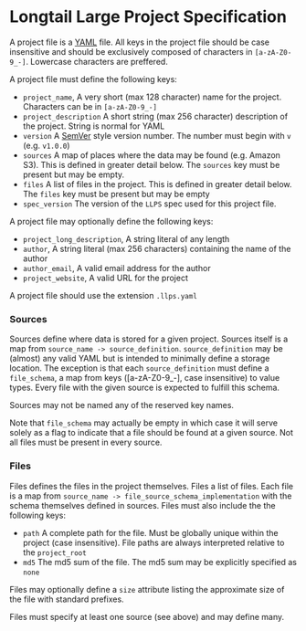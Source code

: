 # Longtail Large Project Specification

A project file is a [YAML](https://yaml.org/spec/1.2/spec.html) file. All keys in the project file should be case insensitive and should be exclusively composed of characters in `[a-zA-Z0-9_-]`. Lowercase characters are preffered.

A project file must define the following keys:
- `project_name`, A very short (max 128 character) name for the project. Characters can be in `[a-zA-Z0-9_-]`
- `project_description` A short string (max 256 character) description of the project. String is normal for YAML
- `version` A [SemVer](https://semver.org/) style version number. The number must begin with `v` (e.g. `v1.0.0`)
- `sources` A map of places where the data may be found (e.g. Amazon S3). This is defined in greater detail below. The `sources` key must be present but may be empty.
- `files` A list of files in the project. This is defined in greater detail below. The `files` key must be present but may be empty
- `spec_version` The version of the `LLPS` spec used for this project file.

A project file may optionally define the following keys:
- `project_long_description`, A string literal of any length
- `author`, A string literal (max 256 characters) containing the name of the author
- `author_email`, A valid email address for the author
- `project_website`, A valid URL for the project

A project file should use the extension `.llps.yaml`

### Sources

Sources define where data is stored for a given project. Sources itself is a map from `source_name -> source_definition`. `source_definition` may be (almost) any valid YAML but is intended to minimally define a storage location. The exception is that each `source_definition` must define a `file_schema`, a map from keys ([a-zA-Z0-9_-], case insensitive) to value types. Every file with the given source is expected to fulfill this schema.

Sources may not be named any of the reserved key names.

Note that `file_schema` may actually be empty in which case it will serve solely as a flag to indicate that a file should be found at a given source. Not all files must be present in every source. 

### Files

Files defines the files in the project themselves. Files a list of files. Each file is a map from `source_name -> file_source_schema_implementation` with the schema themselves defined in sources. Files must also include the the following keys:

- `path` A complete path for the file. Must be globally unique within the project (case insensitive). File paths are always interpreted relative to the `project_root`
- `md5` The md5 sum of the file. The md5 sum may be explicitly specified as `none`

Files may optionally define a `size` attribute listing the approximate size of the file with standard prefixes.

Files must specify at least one source (see above) and may define many.
